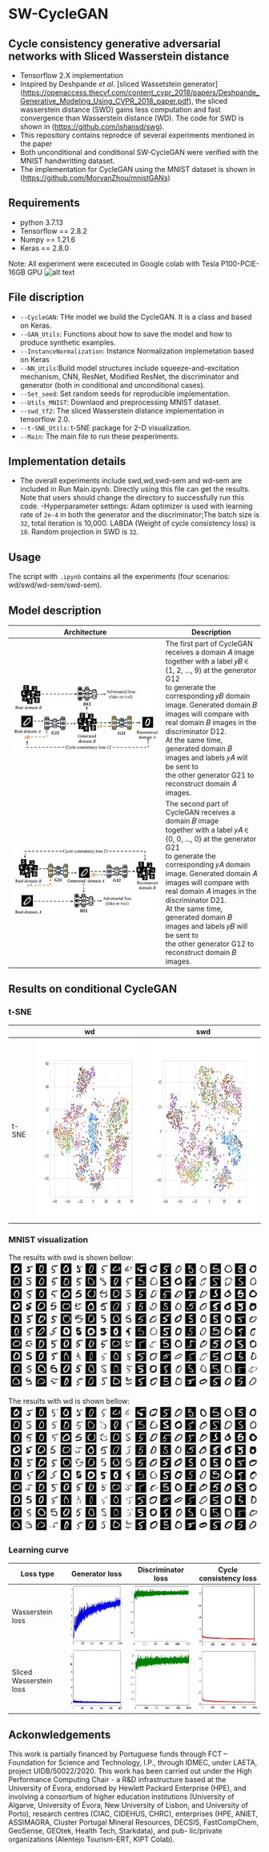 # SW-CycleGAN

## Cycle consistency generative adversarial networks with Sliced Wasserstein distance

-  Tensorflow 2.X implementation
-  Inspired by Deshpande $et$ $al$. [sliced Wassetstein generator] (https://openaccess.thecvf.com/content_cvpr_2018/papers/Deshpande_Generative_Modeling_Using_CVPR_2018_paper.pdf), the sliced wasserstein distance (SWD) gains less computation and fast convergence than Wasserstein distance (WD). The code for SWD is shown in (https://github.com/ishansd/swg).
-  This repository contains reprodce of several experiments mentioned in the paper
-  Both unconditional and conditional SW-CycleGAN were verified with the MNIST handwritting dataset.
-  The implementation for CycleGAN using the MNIST dataset is shown in (https://github.com/MorvanZhou/mnistGANs)


## Requirements

- python 3.7.13
- Tensorflow == 2.8.2
- Numpy == 1.21.6
- Keras == 2.8.0

Note: All experiment were excecuted in Google colab with Tesla P100-PCIE-16GB GPU ![alt text](https://colab.research.google.com/assets/colab-badge.svg)


## File discription
* `--CycleGAN`: THe model we build the CycleGAN. It is a class and based on Keras.
* `--GAN_Utils`: Functions about how to save the model and how to produce synthetic examples.
* `--InstanceNormalization`: Instance Normalization implemetation based on Keras
* `--NN_Utils`:Build model structures include squeeze-and-excitation mechanism, CNN, ResNet, Modified ResNet, the discriminator and generator (both in conditional and unconditional cases).
* `--Set_seed`: Set random seeds for reproducible implementation.
* `--Utils_MNIST`: Downlaod and preprocessing MNIST dataset.
* `--swd_tf2`: The sliced Wasserstein distance implementation in tensorflow 2.0.
* `--t-SNE_Utils`: t-SNE package for 2-D visualization.
* `--Main`: The main file to run these pexperiments.

## Implementation details
- The overall experiments include swd,wd,swd-sem and wd-sem are included in Run Main.ipynb. Directly using this file can get the results. Note that users should change the directory to successfully run this code.
-Hyperparameter settings: Adam optimizer is used with learning rate of `2e-4` in both the generator and the discriminator;The batch size is `32`, total iteration is 10,000. LABDA (Weight of cycle consistency loss) is `10`. Random projection in SWD is `32`.

## Usage
The script with `.ipynb` contains all the experiments (four scenarios: wd/swd/wd-sem/swd-sem).

## Model description
<div align=center>
  
|  Architecture | Description|
| ------------- | ------------- |
|<img src="https://github.com/pzq522362451/SW-CycleGAN/blob/main/Results/cyclegan_1.jpg" width="250*1.01" height="110*1.01">|The first part of CycleGAN receives a domain 𝐴 image <br>together with a label 𝑦𝐵 ∈ {1, 2, ..., 9} at the generator G12 <br>to generate the corresponding 𝑦𝐵 domain image. Generated domain 𝐵 <br>images will compare with real domain 𝐵 images in the discriminator D12. <br>At the same time, generated domain 𝐵 images and labels 𝑦𝐴 will be sent to <br>the other generator G21 to reconstruct domain 𝐴 images.|
<img src="https://github.com/pzq522362451/SW-CycleGAN/blob/main/Results/cyclegan_2.jpg" width="250*1.01" height="110*1.01">|The second part of CycleGAN receives a domain 𝐵 image <br>together with a label 𝑦𝐴 ∈ {0, 0, ..., 0} at the generator G21 <br>to generate the corresponding 𝑦𝐴 domain image. Generated domain 𝐴 <br>images will compare with real domain 𝐴 images in the discriminator D21. <br>At the same time, generated domain 𝐵 images and labels 𝑦𝐵 will be sent to <br>the other generator G12 to reconstruct domain 𝐵 images.|

</div>


## Results on conditional CycleGAN
### t-SNE

<div align=center>
  
|   | wd|swd|
| ------------- | ------------- |------------- |
| t-SNE| <img src="https://github.com/pzq522362451/SW-CycleGAN/blob/main/Results/tsne_wd.png" width="360" height="360">|<img src="https://github.com/pzq522362451/SW-CycleGAN/blob/main/Results/tsne_swd.png" width="360" height="360"> |

</div>


### MNIST visualization 

The results with swd is shown bellow:
![image](https://github.com/pzq522362451/SW-CycleGAN/blob/main/Results/swd.png)

The results with wd is shown bellow:
![image](https://github.com/pzq522362451/SW-CycleGAN/blob/main/Results/wd.png)

### Learning curve
<div align=center>
  
| Loss type  | Generator loss| Discriminator loss | Cycle consistency loss |
| ------------- | ------------- |   -------------    | ------------- |
| Wasserstein loss  | <img src="https://github.com/pzq522362451/SW-CycleGAN/blob/main/Results/gloss_wd.jpg" width="200" height="120"> |<img src="https://github.com/pzq522362451/SW-CycleGAN/blob/main/Results/dloss_wd.jpg" width="200" height="120">|<img src="https://github.com/pzq522362451/SW-CycleGAN/blob/main/Results/cycloss_wd.jpg" width="200" height="120">|
| Sliced Wasserstein loss  | <img src="https://github.com/pzq522362451/SW-CycleGAN/blob/main/Results/gloss_swd.jpg" width="200" height="120">  |<img src="https://github.com/pzq522362451/SW-CycleGAN/blob/main/Results/dloss_swd.jpg" width="200" height="120"> |<img src="https://github.com/pzq522362451/SW-CycleGAN/blob/main/Results/cycloss_swd.jpg" width="200" height="120"> |
  
</div>

## Ackonwledgements
This work is partially financed by Portuguese funds through FCT – Foundation for Science and Technology, I.P., through IDMEC, under LAETA, project UIDB/50022/2020. This work has been carried out under the High Performance Computing Chair - a R&D infrastructure based at the University of Évora, endorsed by Hewlett Packard Enterprise (HPE), and involving a consortium of higher education institutions (University of Algarve, University of Évora, New University of Lisbon, and University of Porto), research centres (CIAC, CIDEHUS, CHRC), enterprises (HPE, ANIET, ASSIMAGRA, Cluster Portugal Mineral Resources, DECSIS, FastCompChem, GeoSense, GEOtek, Health Tech, Starkdata), and pub- lic/private organizations (Alentejo Tourism-ERT, KIPT Colab).
